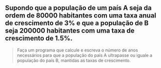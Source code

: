 ## Supondo que a população de um país A seja da ordem de 80000 habitantes com uma taxa anual de crescimento de 3% e que a população de B seja 200000 habitantes com uma taxa de crescimento de 1.5%. 

> Faça um programa que calcule e escreva o número de anos necessários para que a população do país A ultrapasse ou iguale a população do país B, mantidas as taxas de crescimento.